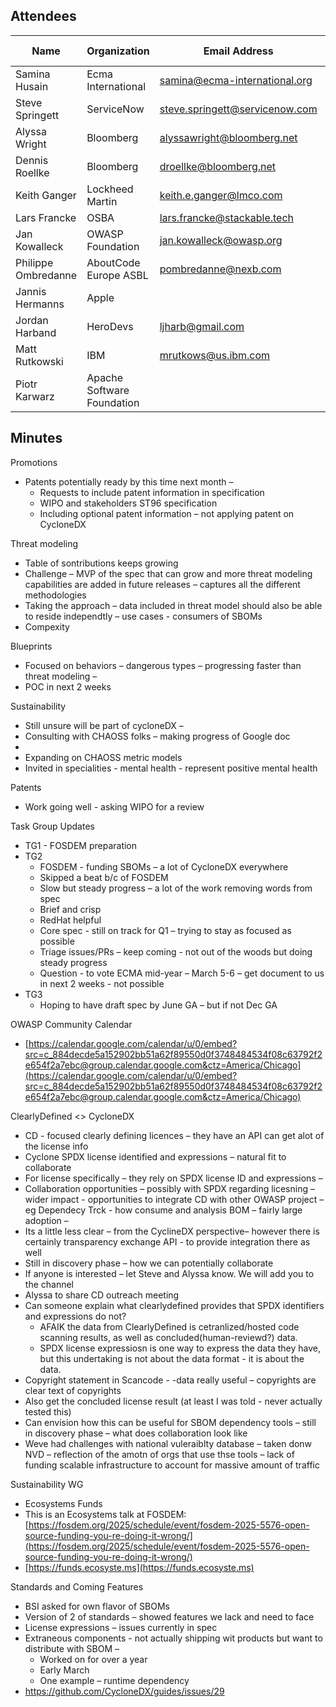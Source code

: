 ## Attendees


| Name                | Organization               | Email Address                  | Invited Expert |
|---------------------|----------------------------|--------------------------------|:--------------:|
| Samina Husain       | Ecma International         | samina@ecma-international.org  |                |
| Steve Springett     | ServiceNow                 | steve.springett@servicenow.com |                |
| Alyssa Wright       | Bloomberg                  | alyssawright@bloomberg.net     |                |
| Dennis Roellke      | Bloomberg                  | droellke@bloomberg.net         |                |
| Keith Ganger        | Lockheed Martin            | keith.e.ganger@lmco.com        |                |
| Lars Francke        | OSBA                       | lars.francke@stackable.tech    |                |
| Jan Kowalleck       | OWASP Foundation           | jan.kowalleck@owasp.org        |                |
| Philippe Ombredanne | AboutCode Europe ASBL      | pombredanne@nexb.com           |                |
| Jannis Hermanns     | Apple                      |                                |                |
| Jordan Harband      | HeroDevs                   | ljharb@gmail.com               |                |
| Matt Rutkowski      | IBM                        | mrutkows@us.ibm.com            |                |
| Piotr Karwarz       | Apache Software Foundation |                                |                |



## Minutes

Promotions

* Patents potentially ready by this time next month –
    * Requests to include patent information in specification
    * WIPO and stakeholders ST96 specification
    * Including optional patent information – not applying patent on CycloneDX

Threat modeling



* Table of sontributions keeps growing
* Challenge – MVP of the spec that can grow and more threat modeling capabilities are added in future releases – captures all the different methodologies
* Taking the approach – data included in threat model should also be able to reside independtly – use cases - consumers of SBOMs
* Compexity

Blueprints



* Focused on behaviors – dangerous types – progressing faster than threat modeling –
* POC in next 2 weeks

Sustainability



* Still unsure will be part of cycloneDX –
* Consulting with CHAOSS folks – making progress of Google doc
*
* Expanding on CHAOSS metric models
* Invited in specialities - mental health - represent positive mental health

Patents



* Work going well - asking WIPO for a review

Task Group Updates



* TG1 - FOSDEM preparation
* TG2
    * FOSDEM - funding SBOMs – a lot of CycloneDX everywhere
    * Skipped a beat b/c of FOSDEM
    * Slow but steady progress – a lot of the work removing words from spec
    * Brief and crisp
    * RedHat helpful
    * Core spec - still on track for Q1 – trying to stay as focused as possible
    * Triage issues/PRs – keep coming - not out of the woods but doing steady progress
    * Question - to vote ECMA mid-year – March 5-6 – get document to us in next 2 weeks - not possible
* TG3
    * Hoping to have draft spec by June GA – but if not Dec GA

OWASP Community Calendar



* [https://calendar.google.com/calendar/u/0/embed?src=c_884decde5a152902bb51a62f89550d0f3748484534f08c63792f2e654f2a7ebc@group.calendar.google.com&ctz=America/Chicago](https://calendar.google.com/calendar/u/0/embed?src=c_884decde5a152902bb51a62f89550d0f3748484534f08c63792f2e654f2a7ebc@group.calendar.google.com&ctz=America/Chicago)

ClearlyDefined &lt;> CycloneDX



* CD - focused clearly defining licences – they have an API can get alot of the license info
* Cyclone SPDX license identified and expressions – natural fit to collaborate
* For license specifically – they rely on SPDX license ID and expressions –
* Collaboration opportunities – possibly with SPDX regarding licesning – wider impact - opportunities to integrate CD with other OWASP project – eg Dependecy Trck - how consume and analysis BOM – fairly large adoption –
* Its a little less clear – from the CyclineDX perspective–  however there is certainly transparency exchange API - to provide integration there as well
* Still in discovery phase – how we can potentially collaborate
* If anyone is interested – let Steve and Alyssa know. We will add you to the channel
* Alyssa to share CD outreach meeting
* Can someone explain what clearlydefined provides that SPDX identifiers and expressions do not?
    * AFAIK the data from ClearlyDefined is cetranlized/hosted code scanning results, as well as concluded(human-reviewd?) data.
    * SPDX license expressiosn is one way to express the data they have, but this undertaking is not about the data format - it is about the data.
* Copyright statement in Scancode - -data really useful – copyrights are clear text of copyrights
* Also get the concluded license result (at least I was told - never actually tested this)
* Can envision how this can be useful for SBOM dependency tools – still in discovery phase – what does collaboration look like
* Weve had challenges with national vuleraiblty database – taken donw NVD – reflection of the amotn of orgs that use thse tools – lack of funding scalable infrastructure to account for massive amount of traffic

Sustainability WG



* Ecosystems Funds
* This is an Ecosystems talk at FOSDEM: [https://fosdem.org/2025/schedule/event/fosdem-2025-5576-open-source-funding-you-re-doing-it-wrong/](https://fosdem.org/2025/schedule/event/fosdem-2025-5576-open-source-funding-you-re-doing-it-wrong/)
* [https://funds.ecosyste.ms](https://funds.ecosyste.ms)

Standards and Coming Features



* BSI asked for own flavor of SBOMs
* Version of 2 of standards – showed features we lack and need to face
* License expressions – issues currently in spec
* Extraneous components - not actually shipping wit products but want to distribute with SBOM –
    * Worked on for over a year
    * Early March
    * One example – runtime dependency
* https://github.com/CycloneDX/guides/issues/29